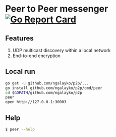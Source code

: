 # Peer to Peer messenger [![Go Report Card](https://goreportcard.com/badge/github.com/ngalayko/p2p)](https://goreportcard.com/report/github.com/ngalayko/p2p)

## Features

1. UDP multicast discovery within a local network
2. End-to-end encryption

## Local run 

```bash
go get -u github.com/ngalayko/p2p/...
go install github.com/ngalayko/p2p/cmd/peer
cd $GOPATH/github.com/ngalayko/p2p
peer
open http://127.0.0.1:30003
```

## Help 

```bash
$ peer --help
```
